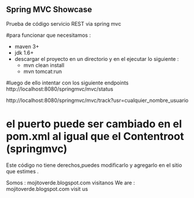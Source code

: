 Spring MVC Showcase
-------------------
Prueba de código servicio REST via spring mvc

#para funcionar que necesitamos :

- maven 3+
- jdk 1.6+
- descargar el proyecto en un directorio y en el ejecutar lo siguiente :
  - mvn clean install
  - mvn tomcat:run 

#luego de ello intentar con los siguiente endpoints
http://localhost:8080/springmvc/mvc/status

http://localhost:8080/springmvc/mvc/track?usr=cualquier_nombre_usuario

# el puerto puede ser cambiado en el pom.xml al igual que el Contentroot (springmvc) 

Este código no tiene derechos,puedes modificarlo y agregarlo en el sitio que estimes .


Somos : mojitoverde.blogspot.com visitanos
We are : mojitoverde.blogspot.com visit us
